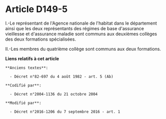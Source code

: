 # Article D149-5

I.-Le représentant de l'Agence nationale de l'habitat dans le département ainsi que les deux représentants des régimes de
base d'assurance vieillesse et d'assurance maladie sont communs aux deuxièmes collèges des deux formations spécialisées. 

II.-Les membres du quatrième collège sont communs aux deux formations.

**Liens relatifs à cet article**

	**Anciens textes**:

	  - Décret n°82-697 du 4 août 1982 - art. 5 (Ab)

	**Codifié par**:

	  - Décret n°2004-1136 du 21 octobre 2004

	**Modifié par**:

	  - Décret n°2016-1206 du 7 septembre 2016 - art. 1

